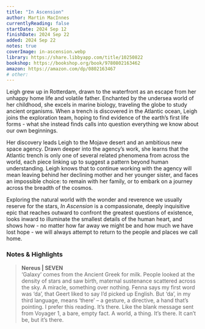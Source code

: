 ```yaml
---
title: "In Ascension"
author: Martin MacInnes
currentlyReading: false
startDate: 2024 Sep 12
finishDate: 2024 Sep 22
added: 2024 Sep 22
notes: true
coverImage: in-ascension.webp
library: https://share.libbyapp.com/title/10250822
bookshop: https://bookshop.org/book/9780802163462
amazon: https://amazon.com/dp/0802163467
# other: 
---
```


Leigh grew up in Rotterdam, drawn to the waterfront as an escape from her unhappy home life and volatile father. Enchanted by the undersea world of her childhood, she excels in marine biology, traveling the globe to study ancient organisms. When a trench is discovered in the Atlantic ocean, Leigh joins the exploration team, hoping to find evidence of the earth’s first life forms - what she instead finds calls into question everything we know about our own beginnings.  

Her discovery leads Leigh to the Mojave desert and an ambitious new space agency. Drawn deeper into the agency’s work, she learns that the Atlantic trench is only one of several related phenomena from across the world, each piece linking up to suggest a pattern beyond human understanding. Leigh knows that to continue working with the agency will mean leaving behind her declining mother and her younger sister, and faces an impossible choice: to remain with her family, or to embark on a journey across the breadth of the cosmos.  

Exploring the natural world with the wonder and reverence we usually reserve for the stars, *In Ascension* is a compassionate, deeply inquisitive epic that reaches outward to confront the greatest questions of existence, looks inward to illuminate the smallest details of the human heart, and shows how - no matter how far away we might be and how much we have lost hope - we will always attempt to return to the people and places we call home.  

### Notes & Highlights
> **Nereus | SEVEN**  
> ‘Galaxy’ comes from the Ancient Greek for milk. People looked at the density of stars and saw birth, maternal sustenance scattered across the sky. A miracle, something over nothing. Fenna says my first word was ‘da’, that Geert liked to say I’d picked up English. But ‘da’, in my third language, means ‘there’ – a gesture, a directive, a hand that’s pointing. I prefer this reading. It’s there. Like the blank message sent from Voyager 1, a bare, empty fact. A world, a thing. It’s there. It can’t be, but it’s there.  